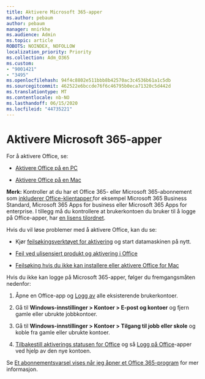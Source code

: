 ```yaml
---
title: Aktivere Microsoft 365-apper
ms.author: pebaum
author: pebaum
manager: mnirkhe
ms.audience: Admin
ms.topic: article
ROBOTS: NOINDEX, NOFOLLOW
localization_priority: Priority
ms.collection: Adm_O365
ms.custom:
- "9001421"
- "3495"
ms.openlocfilehash: 94f4c8802e511bbb8b42570ac3c4536b61a1c5db
ms.sourcegitcommit: 462522e6bccde76f6c46795b0eca71320c5d442d
ms.translationtype: MT
ms.contentlocale: nb-NO
ms.lasthandoff: 06/15/2020
ms.locfileid: "44735221"
---
```

# <a name="activating-microsoft-365-apps"></a>Aktivere Microsoft 365-apper

For å aktivere Office, se:

- [Aktivere Office på en PC](https://support.office.com/article/activate-office-5bd38f38-db92-448b-a982-ad170b1e187e) 

- [Aktivere Office på en Mac](https://support.office.com/article/activate-office-for-mac-7f6646b1-bb14-422a-9ad4-a53410fcefb2)

**Merk:**  Kontroller at du har et Office 365- eller Microsoft 365-abonnement som [inkluderer Office-klientapper,](https://support.office.com/article/28cbc8cf-1332-4f04-9123-9b660abb629e)for eksempel Microsoft 365 Business Standard, Microsoft 365 Apps for business eller Microsoft 365 Apps for enterprise. I tillegg må du kontrollere at brukerkontoen du bruker til å logge på Office-apper, har [en lisens tilordnet](https://docs.microsoft.com/microsoft-365/admin/manage/assign-licenses-to-users).

Hvis du vil løse problemer med å aktivere Office, kan du se:

- Kjør [feilsøkingsverktøyet for aktivering](https://aka.ms/SARA-OfficeActivation-Alchemy) og start datamaskinen på nytt.
- [Feil ved ulisensiert produkt og aktivering i Office](https://support.office.com/article/unlicensed-product-and-activation-errors-in-office-0d23d3c0-c19c-4b2f-9845-5344fedc4380)

- [Feilsøking hvis du ikke kan installere eller aktivere Office for Mac](https://support.office.com/article/what-to-try-if-you-can-t-install-or-activate-office-for-mac-5efba2b4-b1e6-4e5f-bf3c-6ab945d03dea)

Hvis du ikke kan logge på Microsoft 365-apper, følger du fremgangsmåten nedenfor:

1. Åpne en Office-app og [Logg av](https://go.microsoft.com/fwlink/?linkid=2114082) alle eksisterende brukerkontoer.

2. Gå til **Windows-innstillinger > Kontoer > E-post og kontoer** og fjern gamle eller ubrukte jobbkontoer.

3. Gå til **Windows-innstillinger > Kontoer > Tilgang til jobb eller skole** og koble fra gamle eller ubrukte kontoer.

4. [Tilbakestill aktiverings statusen for Office](https://docs.microsoft.com/office365/troubleshoot/activation/reset-office-365-proplus-activation-state) og så [Logg på Office](https://support.office.com/article/sign-in-to-office-b9582171-fd1f-4284-9846-bdd72bb28426)-apper ved hjelp av den nye kontoen.

Se [Et abonnementsvarsel vises når jeg åpner et Office 365-program](https://support.office.com/article/a-subscription-notice-appears-when-i-open-an-office-365-application-4cabe32c-f594-4c0e-9191-3d3ade10cceb) for mer informasjon.
